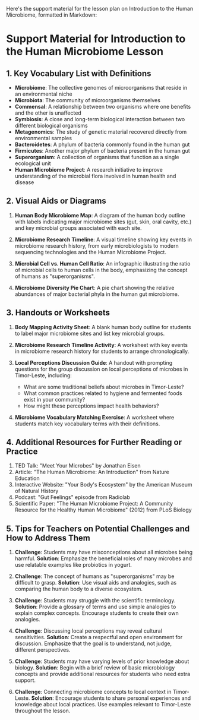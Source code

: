 Here's the support material for the lesson plan on Introduction to the Human Microbiome, formatted in Markdown:

# Support Material for Introduction to the Human Microbiome Lesson

## 1. Key Vocabulary List with Definitions

- **Microbiome**: The collective genomes of microorganisms that reside in an environmental niche
- **Microbiota**: The community of microorganisms themselves
- **Commensal**: A relationship between two organisms where one benefits and the other is unaffected
- **Symbiosis**: A close and long-term biological interaction between two different biological organisms
- **Metagenomics**: The study of genetic material recovered directly from environmental samples
- **Bacteroidetes**: A phylum of bacteria commonly found in the human gut
- **Firmicutes**: Another major phylum of bacteria present in the human gut
- **Superorganism**: A collection of organisms that function as a single ecological unit
- **Human Microbiome Project**: A research initiative to improve understanding of the microbial flora involved in human health and disease

## 2. Visual Aids or Diagrams

1. **Human Body Microbiome Map**:
   A diagram of the human body outline with labels indicating major microbiome sites (gut, skin, oral cavity, etc.) and key microbial groups associated with each site.

2. **Microbiome Research Timeline**:
   A visual timeline showing key events in microbiome research history, from early microbiologists to modern sequencing technologies and the Human Microbiome Project.

3. **Microbial Cell vs. Human Cell Ratio**:
   An infographic illustrating the ratio of microbial cells to human cells in the body, emphasizing the concept of humans as "superorganisms".

4. **Microbiome Diversity Pie Chart**:
   A pie chart showing the relative abundances of major bacterial phyla in the human gut microbiome.

## 3. Handouts or Worksheets

1. **Body Mapping Activity Sheet**:
   A blank human body outline for students to label major microbiome sites and list key microbial groups.

2. **Microbiome Research Timeline Activity**:
   A worksheet with key events in microbiome research history for students to arrange chronologically.

3. **Local Perceptions Discussion Guide**:
   A handout with prompting questions for the group discussion on local perceptions of microbes in Timor-Leste, including:
   - What are some traditional beliefs about microbes in Timor-Leste?
   - What common practices related to hygiene and fermented foods exist in your community?
   - How might these perceptions impact health behaviors?

4. **Microbiome Vocabulary Matching Exercise**:
   A worksheet where students match key vocabulary terms with their definitions.

## 4. Additional Resources for Further Reading or Practice

1. TED Talk: "Meet Your Microbes" by Jonathan Eisen
2. Article: "The Human Microbiome: An Introduction" from Nature Education
3. Interactive Website: "Your Body's Ecosystem" by the American Museum of Natural History
4. Podcast: "Gut Feelings" episode from Radiolab
5. Scientific Paper: "The Human Microbiome Project: A Community Resource for the Healthy Human Microbiome" (2012) from PLoS Biology

## 5. Tips for Teachers on Potential Challenges and How to Address Them

1. **Challenge**: Students may have misconceptions about all microbes being harmful.
   **Solution**: Emphasize the beneficial roles of many microbes and use relatable examples like probiotics in yogurt.

2. **Challenge**: The concept of humans as "superorganisms" may be difficult to grasp.
   **Solution**: Use visual aids and analogies, such as comparing the human body to a diverse ecosystem.

3. **Challenge**: Students may struggle with the scientific terminology.
   **Solution**: Provide a glossary of terms and use simple analogies to explain complex concepts. Encourage students to create their own analogies.

4. **Challenge**: Discussing local perceptions may reveal cultural sensitivities.
   **Solution**: Create a respectful and open environment for discussion. Emphasize that the goal is to understand, not judge, different perspectives.

5. **Challenge**: Students may have varying levels of prior knowledge about biology.
   **Solution**: Begin with a brief review of basic microbiology concepts and provide additional resources for students who need extra support.

6. **Challenge**: Connecting microbiome concepts to local context in Timor-Leste.
   **Solution**: Encourage students to share personal experiences and knowledge about local practices. Use examples relevant to Timor-Leste throughout the lesson.